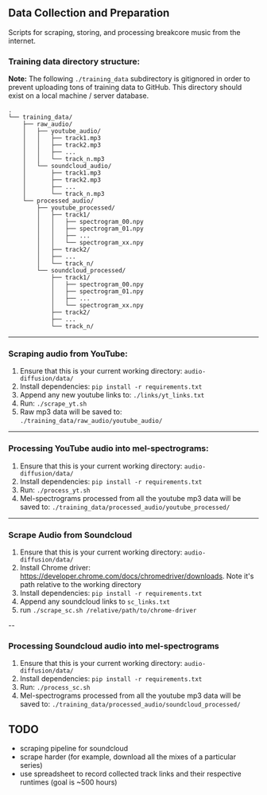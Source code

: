 ## Data Collection and Preparation

Scripts for scraping, storing, and processing breakcore music from the internet.

### Training data directory structure:
**Note:** The following `./training_data` subdirectory is gitignored in order to prevent uploading tons of training data to GitHub. This directory should exist on a local machine / server database.

```
.
└── training_data/
    ├── raw_audio/
    │   ├── youtube_audio/
    │   │   ├── track1.mp3
    │   │   ├── track2.mp3
    │   │   ├── ...
    │   │   └── track_n.mp3
    │   └── soundcloud_audio/
    │       ├── track1.mp3
    │       ├── track2.mp3
    │       ├── ...
    │       └── track_n.mp3
    └── processed_audio/
        ├── youtube_processed/
        │   ├── track1/
        │   │   ├── spectrogram_00.npy
        │   │   ├── spectrogram_01.npy
        │   │   ├── ...
        │   │   └── spectrogram_xx.npy
        │   ├── track2/
        │   ├── ...
        │   └── track_n/
        └── soundcloud_processed/
            ├── track1/
            │   ├── spectrogram_00.npy
            │   ├── spectrogram_01.npy
            │   ├── ...
            │   └── spectrogram_xx.npy
            ├── track2/  
            ├── ...
            └── track_n/
```

---

### Scraping audio from YouTube:

1. Ensure that this is your current working directory: `audio-diffusion/data/`
2. Install dependencies: `pip install -r requirements.txt`
3. Append any new youtube links to: `./links/yt_links.txt`
4. Run: `./scrape_yt.sh`
5. Raw mp3 data will be saved to: `./training_data/raw_audio/youtube_audio/`

---

### Processing YouTube audio into mel-spectrograms:

1. Ensure that this is your current working directory: `audio-diffusion/data/`
2. Install dependencies: `pip install -r requirements.txt`
3. Run: `./process_yt.sh`
4. Mel-spectrograms processed from all the youtube mp3 data will be saved to: `./training_data/processed_audio/youtube_processed/`

---

### Scrape Audio from Soundcloud

1. Ensure that this is your current working directory: `audio-diffusion/data/`
2. Install Chrome driver: https://developer.chrome.com/docs/chromedriver/downloads. Note it's path relative to the working directory
3. Install dependencies: `pip install -r requirements.txt`
4. Append any soundcloud links to `sc_links.txt`
5. run `./scrape_sc.sh /relative/path/to/chrome-driver`

--

### Processing Soundcloud audio into mel-spectrograms

1. Ensure that this is your current working directory: `audio-diffusion/data/`
2. Install dependencies: `pip install -r requirements.txt`
3. Run: `./process_sc.sh`
4. Mel-spectrograms processed from all the youtube mp3 data will be saved to: `./training_data/processed_audio/soundcloud_processed/`

## TODO
- scraping pipeline for soundcloud
- scrape harder (for example, download all the mixes of a particular series)
- use spreadsheet to record collected track links and their respective runtimes (goal is ~500 hours)
